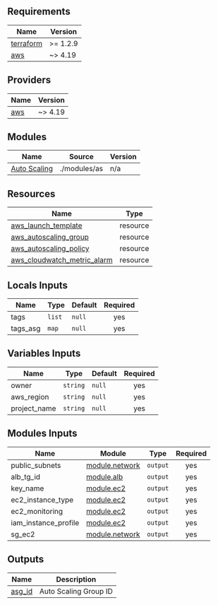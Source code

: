 ## Requirements

| Name | Version |
|------|---------|
| <a name="requirement_terraform"></a> [terraform](#requirement\_terraform) | >= 1.2.9 |
| <a name="requirement_aws"></a> [aws](#requirement\_aws) | ~> 4.19 |

## Providers

| Name | Version |
|------|---------|
| <a name="provider_aws"></a> [aws](#provider\_aws) | ~> 4.19 |

## Modules

| Name | Source | Version |
|------|--------|---------|
| <a name="module_as"></a> [Auto Scaling](#module\as) | ./modules/as | n/a |

## Resources

| Name | Type |
|------|------|
| [aws_launch_template](https://registry.terraform.io/providers/hashicorp/aws/latest/docs/resources/launch_template) | resource |
| [aws_autoscaling_group](https://registry.terraform.io/providers/hashicorp/aws/latest/docs/resources/autoscaling_group) | resource |
| [aws_autoscaling_policy](https://registry.terraform.io/providers/hashicorp/aws/latest/docs/resources/autoscaling_policy) | resource |
| [aws_cloudwatch_metric_alarm](https://registry.terraform.io/providers/hashicorp/aws/latest/docs/resources/cloudwatch_metric_alarm) | resource |

## Locals Inputs

| Name | Type | Default | Required |
|------|------|---------|:--------:|
| <a name="tags"></a> tags | `list` | `null` | yes |
| <a name="tags_asg"></a> tags_asg | `map` | `null` | yes |

## Variables Inputs

| Name | Type | Default | Required |
|------|------|---------|:--------:|
| <a name="owner"></a> owner | `string` | `null` | yes |
| <a name="aws_region"></a> aws_region | `string` | `null` | yes |
| <a name="project_name"></a> project_name | `string` | `null` | yes |

## Modules Inputs

| Name | Module | Type | Required |
|------|------|---------|:--------:|
| <a name="public_subnets"></a> public_subnets | [module.network](../network/output.tf) | `output` | yes |
| <a name="alb_tg_id"></a> alb_tg_id | [module.alb](../alb/output.tf) | `output` | yes |
| <a name="key_name"></a> key_name | [module.ec2](../ec2/output.tf) | `output` | yes |
| <a name="ec2_instance_type"></a> ec2_instance_type | [module.ec2](../ec2/output.tf) | `output` | yes |
| <a name="ec2_monitoring"></a> ec2_monitoring | [module.ec2](../ec2/output.tf) | `output` | yes |
| <a name="iam_instance_profile"></a> iam_instance_profile | [module.ec2](../ec2/output.tf) | `output` | yes |
| <a name="sg_ec2"></a> sg_ec2 | [module.network](../network/output.tf) | `output` | yes |

## Outputs

| Name | Description |
|------|-------------|
| <a name="asg_id"></a> [asg_id](./output.tf) | Auto Scaling Group ID |
